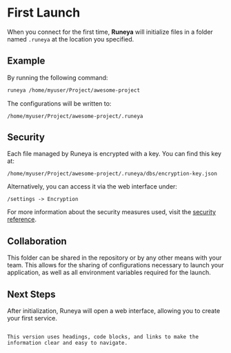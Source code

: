 # First Launch

When you connect for the first time, **Runeya** will initialize files in a folder named `.runeya` at the location you specified.

## Example

By running the following command:

```bash
runeya /home/myuser/Project/awesome-project
```

The configurations will be written to:

```
/home/myuser/Project/awesome-project/.runeya
```

## Security

Each file managed by Runeya is encrypted with a key. You can find this key at:

```
/home/myuser/Project/awesome-project/.runeya/dbs/encryption-key.json
```

Alternatively, you can access it via the web interface under:

```
/settings -> Encryption
```

For more information about the security measures used, visit the [security reference](/reference/security).

## Collaboration

This folder can be shared in the repository or by any other means with your team. This allows for the sharing of configurations necessary to launch your application, as well as all environment variables required for the launch.

## Next Steps

After initialization, Runeya will open a web interface, allowing you to create your first service.
```

This version uses headings, code blocks, and links to make the information clear and easy to navigate.